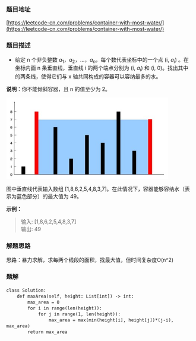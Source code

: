 ### 题目地址

[https://leetcode-cn.com/problems/container-with-most-water/](https://leetcode-cn.com/problems/container-with-most-water/)

### 题目描述

- 给定 n 个非负整数 $a_1$，$a_2$，...，$a_n$，每个数代表坐标中的一个点 (i, $a_i$) 。在坐标内画 n 条垂直线，垂直线 i 的两个端点分别为 (i, $a_i$) 和 (i, 0)。找出其中的两条线，使得它们与 x 轴共同构成的容器可以容纳最多的水。

**说明**：你不能倾斜容器，且 n 的值至少为 2。

![](https://github.com/xuxiaochenIT/problemset/blob/master/pic/tencent50_11_container-with-most-water.jpg)

图中垂直线代表输入数组 [1,8,6,2,5,4,8,3,7]。在此情况下，容器能够容纳水（表示为蓝色部分）的最大值为 49。

**示例：**

> 输入: [1,8,6,2,5,4,8,3,7]  
> 输出: 49

### 解题思路

思路：暴力求解，求每两个线段的面积，找最大值，但时间复杂度O(n^2)

### 题解

```
class Solution:
    def maxArea(self, height: List[int]) -> int:
        max_area = 0
        for i in range(len(height)):
            for j in range(1, len(height)):
                max_area = max(min(height[i], height[j])*(j-i), max_area)
        return max_area

```
